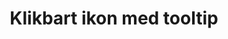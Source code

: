 ---
title: Klikbart ikon med tooltip
parent: Tooltip
order: 10
component: tooltip-delete
componentTitle: "Eksempel på klikbart ikon med tooltip"
---